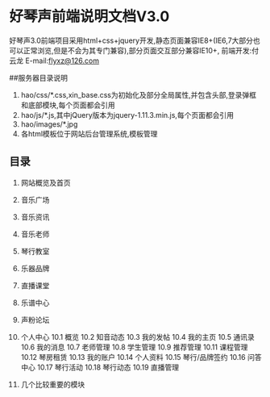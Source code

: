 # 好琴声前端说明文档V3.0
好琴声3.0前端项目采用html+css+jquery开发,静态页面兼容IE8+(IE6,7大部分也可以正常浏览,但是不会为其专门兼容),部分页面交互部分兼容IE10+,
前端开发:付云龙
E-mail:flyxz@126.com

##服务器目录说明
1. hao/css/*.css,xin_base.css为初始化及部分全局属性,并包含头部,登录弹框和底部模块,每个页面都会引用
2. hao/js/*.js,其中jQuery版本为jquery-1.11.3.min.js,每个页面都会引用
3. hao/images/*.jpg
4. 各html模板位于网站后台管理系统,模板管理

## 目录
1. 网站概览及首页
2. 音乐广场
3. 音乐资讯
4. 音乐老师
5. 琴行教室
6. 乐器品牌
7. 直播课堂
8. 乐谱中心
9. 声粉论坛
10. 个人中心
    10.1 概览
    10.2 知音动态
    10.3 我的发帖
    10.4 我的主页
    10.5 通讯录
    10.6 我的消息
    10.7 老师管理
    10.8 学生管理
    10.9 推荐管理
    10.11 课程管理
    10.12 琴房租赁
    10.13 我的账户
    10.14 个人资料
    10.15 琴行/品牌签约
    10.16 问答中心
    10.17 琴行活动
    10.18 琴行动态
    10.19 直播管理
    
11. 几个比较重要的模块